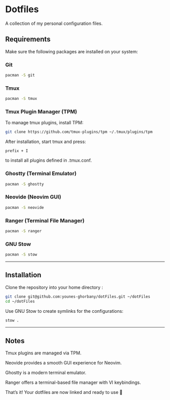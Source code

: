 # Dotfiles

A collection of my personal configuration files.

## Requirements

Make sure the following packages are installed on your system:

### Git

```bash
pacman -S git
```

### Tmux

```bash
pacman -S tmux
```

### Tmux Plugin Manager (TPM)

To manage tmux plugins, install TPM:

```bash
git clone https://github.com/tmux-plugins/tpm ~/.tmux/plugins/tpm
```

After installation, start tmux and press:

```command
prefix + I
```

to install all plugins defined in .tmux.conf.

### Ghostty (Terminal Emulator)

```bash
pacman -S ghostty
```

### Neovide (Neovim GUI)

```bash
pacman -S neovide
```

### Ranger (Terminal File Manager)

```bash
pacman -S ranger
```

### GNU Stow

```bash
pacman -S stow
```

---

## Installation

Clone the repository into your home directory :

```bash
git clone git@github.com:younes-ghorbany/dotFiles.git ~/dotFiles
cd ~/dotFiles
```

Use GNU Stow to create symlinks for the configurations:

```bash
stow .
```

---

## Notes

Tmux plugins are managed via TPM.

Neovide provides a smooth GUI experience for Neovim.

Ghostty is a modern terminal emulator.

Ranger offers a terminal-based file manager with VI keybindings.

That’s it! Your dotfiles are now linked and ready to use 🚀
